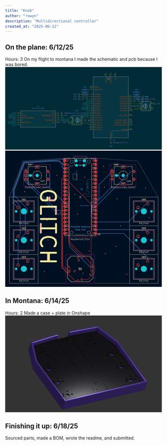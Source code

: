 ```yaml
---
title: "Knob"
author: "rowyn"
description: "Multidirectional controller"
created_at: "2025-06-12"
---
```


## On the plane: 6/12/25
Hours: 3
On my flight to montana I made the schematic and pcb because I was bored.
![](images/sch.png)
![](images/pcb.png)

## In Montana: 6/14/25
Hours: 2 
Made a case + plate in Onshape
![](images/case.png)

## Finishing it up: 6/18/25
Sourced parts, made a BOM, wrote the readme, and submitted.
